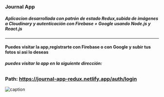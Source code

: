 ### Journal App
##### **Aplicacion desarrollada con patrón de estado Redux,subida de imágenes a Cloudinary y autenticación con Firebase + Google usando Node.js y React.js**
___
#### Puedes visitar la app,registrarte con Firebase o con Google y subir tus fotos si asi lo deseas
###### ***puedes visitar la app en la siguiente dirección:***
### Path: https://journal-app-redux.netlify.app/auth/login

![caption](public/video/JournalApp.gif)